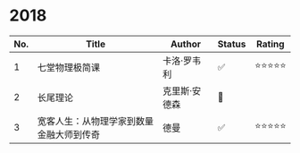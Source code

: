 # 2018

|No.|Title|Author|Status|Rating|
|---|-------------------|-----|-----|-----|
|1|七堂物理极简课|卡洛·罗韦利|✅|⭐⭐⭐⭐⭐|
|2|长尾理论|克里斯·安德森|🚧||
|3|宽客人生：从物理学家到数量金融大师到传奇|德曼|✅|⭐⭐⭐⭐⭐|
<!--
||||||
||||🚧✅❌|⭐⭐⭐⭐⭐|
-->

